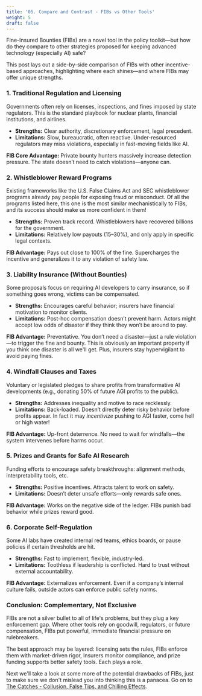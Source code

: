 ```yaml
---
title: '05. Compare and Contrast - FIBs vs Other Tools' 
weight: 5 
draft: false
---
```


Fine-Insured Bounties (FIBs) are a novel tool in the policy toolkit—but how do
they compare to other strategies proposed for keeping advanced technology
(especially AI) safe?

This post lays out a side-by-side comparison of FIBs with other incentive-based
approaches, highlighting where each shines—and where FIBs may offer unique
strengths.

### 1. **Traditional Regulation and Licensing**

Governments often rely on licenses, inspections, and fines imposed by state
regulators. This is the standard playbook for nuclear plants, financial
institutions, and airlines.

- **Strengths:** Clear authority, discretionary enforcement, legal precedent.
- **Limitations:** Slow, bureaucratic, often reactive. Under-resourced
  regulators may miss violations, especially in fast-moving fields like AI.

**FIB Core Advantage:** Private bounty hunters massively increase detection
pressure. The state doesn’t need to catch violations—anyone can.

### 2. **Whistleblower Reward Programs**

Existing frameworks like the U.S. False Claims Act and SEC whistleblower
programs already pay people for exposing fraud or misconduct. Of all the
programs listed here, this one is the most similar mechanistically to FIBs, and
its success should make us more confident in them!

- **Strengths:** Proven track record. Whistleblowers have recovered billions for
  the government.
- **Limitations:** Relatively low payouts (15–30%), and only apply in specific
  legal contexts.

**FIB Advantage:** Pays out close to 100% of the fine. Supercharges the
incentive and generalizes it to any violation of safety law.

### 3. **Liability Insurance (Without Bounties)**

Some proposals focus on requiring AI developers to carry insurance, so if
something goes wrong, victims can be compensated.

- **Strengths:** Encourages careful behavior; insurers have financial motivation
  to monitor clients.
- **Limitations:** Post-hoc compensation doesn’t prevent harm. Actors might
  accept low odds of disaster if they think they won’t be around to pay.

**FIB Advantage:** Preventative. You don’t need a disaster—just a rule
violation—to trigger the fine and bounty. This is obviously an important
property if you think one disaster is all we'll get. Plus, insurers stay
hypervigilant to avoid paying fines.

### 4. **Windfall Clauses and Taxes**

Voluntary or legislated pledges to share profits from transformative AI
developments (e.g., donating 50% of future AGI profits to the public).

- **Strengths:** Addresses inequality and motive to race recklessly.
- **Limitations:** Back-loaded. Doesn’t directly deter risky behavior before
  profits appear. In fact it may *incentivize* pushing to AGI faster, come hell
  or high water!

**FIB Advantage:** Up-front deterrence. No need to wait for windfalls—the system
intervenes before harms occur.

### 5. **Prizes and Grants for Safe AI Research**

Funding efforts to encourage safety breakthroughs: alignment methods,
interpretability tools, etc.

- **Strengths:** Positive incentives. Attracts talent to work on safety.
- **Limitations:** Doesn’t deter unsafe efforts—only rewards safe ones.

**FIB Advantage:** Works on the negative side of the ledger. FIBs punish bad
behavior while prizes reward good.

### 6. **Corporate Self-Regulation**

Some AI labs have created internal red teams, ethics boards, or pause policies
if certain thresholds are hit.

- **Strengths:** Fast to implement, flexible, industry-led.
- **Limitations:** Toothless if leadership is conflicted. Hard to trust without
  external accountability.

**FIB Advantage:** Externalizes enforcement. Even if a company’s internal
culture fails, outside actors can enforce public safety norms.

### Conclusion: Complementary, Not Exclusive

FIBs are not a silver bullet to all of life's problems, but they plug a key
enforcement gap. Where other tools rely on goodwill, regulators, or future
compensation, FIBs put powerful, immediate financial pressure on rulebreakers.

The best approach may be layered: licensing sets the rules, FIBs enforce them
with market-driven rigor, insurers monitor compliance, and prize funding
supports better safety tools. Each plays a role.

Next we'll take a look at some more of the potential drawbacks of FIBs, just to
make sure we don't mislead you into thinking this is a panacea. Go on to
[The Catches - Collusion, False Tips, and Chilling Effects](/main-sequence/06-the-catches/).
